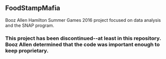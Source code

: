 ## FoodStampMafia
Booz Allen Hamilton Summer Games 2016 project focused on data analysis and the SNAP program.

### This project has been discontinued--at least in this repository. Booz Allen determined that the code was important enough to keep proprietary.
